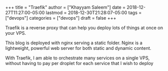 +++
title = "Traefik"
author = ["Khayyam Saleem"]
date = 2018-12-27T11:27:00-05:00
lastmod = 2018-12-30T21:28:07-05:00
tags = ["devops"]
categories = ["devops"]
draft = false
+++

Traefik is a reverse proxy that can help you deploy lots of things at once on your VPS.

This blog is deployed with nginx serving a static folder. Nginx is a lightweight, powerful web server for both static and dynamic content.

With Traefik, I am able to orchestrate many services on a single VPS, without having to pay per droplet for each service that I wish to deploy